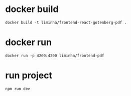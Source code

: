 # docker build
```docker build -t liminha/frontend-react-gotenberg-pdf .```

# docker run
```docker run -p 4200:4200 liminha/frontend-pdf```

# run project
```npm run dev```